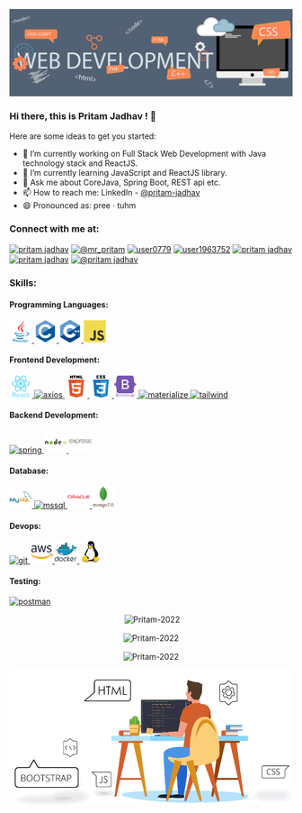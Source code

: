 ![](https://github.com/Pritam-2022/Pritam-2022/blob/main/PNC-Animated-Banners.gif)

### Hi there, this is Pritam Jadhav ! 👋

Here are some ideas to get you started:

- 🔭 I’m currently working on Full Stack Web Development with Java technology stack and ReactJS.
- 🌱 I’m currently learning JavaScript and ReactJS library.
- 💬 Ask me about CoreJava, Spring Boot, REST api etc. 
- 📫 How to reach me: LinkedIn - [@pritam-jadhav](https://www.linkedin.com/in/pritam-full-stack/)
- 😄 Pronounced as: pree · tuhm
<!--
![](https://github-readme-stats.vercel.app/api?username=Pritam-2022&&show_icons=true&title_color=ffffff&icon_color=bb2acf&text_color=daf7dc&bg_color=151515)
-->

<h3 align="left">Connect with me at:</h3>
<p align="left">

<a href="https://www.linkedin.com/in/pritam-full-stack/" target="blank"><img align="center" src="https://raw.githubusercontent.com/rahuldkjain/github-profile-readme-generator/master/src/images/icons/Social/linked-in-alt.svg" alt="pritam jadhav" height="30" width="40" /></a>
<a href="https://www.hackerrank.com/mr_pritamj" target="blank"><img align="center" src="https://raw.githubusercontent.com/rahuldkjain/github-profile-readme-generator/master/src/images/icons/Social/hackerrank.svg" alt="@mr_pritam" height="30" width="40" /></a>
<a href="https://leetcode.com/user0779G/" target="blank"><img align="center" src="https://raw.githubusercontent.com/rahuldkjain/github-profile-readme-generator/master/src/images/icons/Social/leet-code.svg" alt="user0779" height="30" width="40" /></a>
<a href="https://stackoverflow.com/users/19637520/user19637520" target="blank"><img align="center" src="https://raw.githubusercontent.com/rahuldkjain/github-profile-readme-generator/master/src/images/icons/Social/stack-overflow.svg" alt="user1963752" height="30" width="40" /></a>
<a href="https://fb.com/" target="blank"><img align="center" src="https://raw.githubusercontent.com/rahuldkjain/github-profile-readme-generator/master/src/images/icons/Social/facebook.svg" alt="pritam jadhav" height="30" width="40" /></a>
<a href="https://instagram.com/" target="blank"><img align="center" src="https://raw.githubusercontent.com/rahuldkjain/github-profile-readme-generator/master/src/images/icons/Social/instagram.svg" alt="pritam jadhav" height="30" width="40" /></a>
<a href="https://medium.com/" target="blank"><img align="center" src="https://raw.githubusercontent.com/rahuldkjain/github-profile-readme-generator/master/src/images/icons/Social/medium.svg" alt="@pritam jadhav" height="30" width="40" /></a>

</p>

<h3 align="left">Skills:</h3>
<p align="left"> 

<h4 align="left">Programming Languages:</h3>
  <a href="https://www.java.com" target="_blank" rel="noreferrer"> 
    <img src="https://raw.githubusercontent.com/devicons/devicon/master/icons/java/java-original.svg" alt="java" width="40" height="40"/> 
  </a>
  <a href="https://www.cprogramming.com/" target="_blank" rel="noreferrer"> 
    <img src="https://raw.githubusercontent.com/devicons/devicon/master/icons/c/c-original.svg" alt="c" width="40" height="40"/> 
  </a> 
  <a href="https://www.w3schools.com/cpp/" target="_blank" rel="noreferrer"> 
    <img src="https://raw.githubusercontent.com/devicons/devicon/master/icons/cplusplus/cplusplus-original.svg" alt="cplusplus" width="40" height="40"/> 
  </a>
  <a href="https://developer.mozilla.org/en-US/docs/Web/JavaScript" target="_blank" rel="noreferrer"> 
    <img src="https://raw.githubusercontent.com/devicons/devicon/master/icons/javascript/javascript-original.svg" alt="javascript" width="40" height="40"/> 
  </a>
  

<h4 align="left">Frontend Development:</h3> 
  <a href="https://reactjs.org/" target="_blank" rel="noreferrer"> 
    <img src="https://raw.githubusercontent.com/devicons/devicon/master/icons/react/react-original-wordmark.svg" alt="react" width="40" height="40"/> 
  </a> 
<!--
  <a href="https://redux.js.org" target="_blank" rel="noreferrer"> 
    <img src="https://raw.githubusercontent.com/devicons/devicon/master/icons/redux/redux-original.svg" alt="redux" width="40" height="40"/> 
  </a>
-->
  <a href="https://axios-http.com/" target="_blank" rel="noreferrer"> 
    <img src="https://user-images.githubusercontent.com/99387215/201484728-6439cabb-8cb9-4117-9f45-f716a6dd359d.png" alt="axios" width="40" height="40"/> 
  </a>

  <a href="https://www.w3.org/html/" target="_blank" rel="noreferrer"> 
    <img src="https://raw.githubusercontent.com/devicons/devicon/master/icons/html5/html5-original-wordmark.svg" alt="html5" width="40" height="40"/> 
  </a>
  <a href="https://www.w3schools.com/css/" target="_blank" rel="noreferrer"> 
    <img src="https://raw.githubusercontent.com/devicons/devicon/master/icons/css3/css3-original-wordmark.svg" alt="css3" width="40" height="40"/> 
  </a>
  <a href="https://getbootstrap.com" target="_blank" rel="noreferrer"> 
    <img src="https://raw.githubusercontent.com/devicons/devicon/master/icons/bootstrap/bootstrap-plain-wordmark.svg" alt="bootstrap" width="40" height="40"/> 
  </a>   
  <a href="https://materializecss.com/" target="_blank" rel="noreferrer"> 
    <img src="https://raw.githubusercontent.com/prplx/svg-logos/5585531d45d294869c4eaab4d7cf2e9c167710a9/svg/materialize.svg" alt="materialize" width="40" height="40"/> 
  </a>
  <a href="https://tailwindcss.com/" target="_blank" rel="noreferrer"> 
    <img src="https://www.vectorlogo.zone/logos/tailwindcss/tailwindcss-icon.svg" alt="tailwind" width="40" height="40"/> 
  </a>
  
  
<h4 align="left">Backend Development:</h3>   
  <a href="https://spring.io/" target="_blank" rel="noreferrer"> 
    <img src="https://www.vectorlogo.zone/logos/springio/springio-icon.svg" alt="spring" width="40" height="40"/> 
  </a> 
  <a href="https://nodejs.org" target="_blank" rel="noreferrer"> 
    <img src="https://raw.githubusercontent.com/devicons/devicon/master/icons/nodejs/nodejs-original-wordmark.svg" alt="nodejs" width="40" height="40"/> 
  </a>
  <a href="https://expressjs.com" target="_blank" rel="noreferrer"> 
    <img src="https://raw.githubusercontent.com/devicons/devicon/master/icons/express/express-original-wordmark.svg" alt="express" width="40" height="40"/> 
  </a>
  
  
<h4 align="left">Database:</h3>
  <a href="https://www.mysql.com/" target="_blank" rel="noreferrer"> 
    <img src="https://raw.githubusercontent.com/devicons/devicon/master/icons/mysql/mysql-original-wordmark.svg" alt="mysql" width="40" height="40"/> 
  </a> 
  <a href="https://www.microsoft.com/en-us/sql-server" target="_blank" rel="noreferrer"> 
    <img src="https://www.svgrepo.com/show/303229/microsoft-sql-server-logo.svg" alt="mssql" width="40" height="40"/> 
  </a> 
  <a href="https://www.oracle.com/" target="_blank" rel="noreferrer"> 
    <img src="https://raw.githubusercontent.com/devicons/devicon/master/icons/oracle/oracle-original.svg" alt="oracle" width="40" height="40"/> 
  </a>
  <a href="https://www.mongodb.com/" target="_blank" rel="noreferrer"> 
    <img src="https://raw.githubusercontent.com/devicons/devicon/master/icons/mongodb/mongodb-original-wordmark.svg" alt="mongodb" width="40" height="40"/> 
  </a>


<h4 align="left">Devops:</h3>
  <a href="https://git-scm.com/" target="_blank" rel="noreferrer"> 
    <img src="https://www.vectorlogo.zone/logos/git-scm/git-scm-icon.svg" alt="git" width="40" height="40"/> 
  </a> 
  <a href="https://aws.amazon.com" target="_blank" rel="noreferrer"> 
    <img src="https://raw.githubusercontent.com/devicons/devicon/master/icons/amazonwebservices/amazonwebservices-original-wordmark.svg" alt="aws" width="40" height="40"/> 
  </a> 
  <a href="https://www.docker.com/" target="_blank" rel="noreferrer"> 
    <img src="https://raw.githubusercontent.com/devicons/devicon/master/icons/docker/docker-original-wordmark.svg" alt="docker" width="40" height="40"/> 
  </a>
<!--
  <a href="https://www.jenkins.io" target="_blank" rel="noreferrer"> 
    <img src="https://www.vectorlogo.zone/logos/jenkins/jenkins-icon.svg" alt="jenkins" width="40" height="40"/> 
  </a> 
  <a href="https://kubernetes.io" target="_blank" rel="noreferrer"> 
    <img src="https://www.vectorlogo.zone/logos/kubernetes/kubernetes-icon.svg" alt="kubernetes" width="40" height="40"/> 
  </a>
-->
  <a href="https://www.linux.org/" target="_blank" rel="noreferrer"> 
    <img src="https://raw.githubusercontent.com/devicons/devicon/master/icons/linux/linux-original.svg" alt="linux" width="40" height="40"/> 
  </a> 
   

<h4 align="left">Testing:</h3>
  <a href="https://postman.com" target="_blank" rel="noreferrer"> 
    <img src="https://www.vectorlogo.zone/logos/getpostman/getpostman-icon.svg" alt="postman" width="40" height="40"/> 
  </a> 
<!--
  <a href="https://www.selenium.dev" target="_blank" rel="noreferrer"> 
    <img src="https://raw.githubusercontent.com/detain/svg-logos/780f25886640cef088af994181646db2f6b1a3f8/svg/selenium-logo.svg" alt="selenium" width="40" height="40"/> 
  </a> 
--> 

</p>

<!--
<p align="center"><img align="center" src="https://github-readme-stats.vercel.app/api/top-langs?username=pritam-2022&show_icons=true&locale=en&layout=compact" alt="pritam-2022" /></p>

<p align="center">&nbsp;<img align="center" src="https://github-readme-stats.vercel.app/api?username=pritam-2022&show_icons=true&locale=en" alt="pritam-2022" /></p>

<p align="center"><img align="center" src="https://github-readme-streak-stats.herokuapp.com/?user=pritam-2022&" alt="pritam-2022" /></p>


[![Pritam's GitHub activity graph](https://activity-graph.herokuapp.com/graph?username=Pritam-2022&&theme=xcode)](https://github.com/Pritam-2022)
--> 


<p align="center">
  &nbsp;<img align="center" src="https://github-readme-stats.vercel.app/api?username=Pritam-2022&show_icons=true&locale=en&theme=tokyonight" alt="Pritam-2022" />
</p>

<p align="center">
  <img align="center" src="https://github-readme-streak-stats.herokuapp.com/?user=Pritam-2022&&theme=tokyonight" alt="Pritam-2022" />
</p>

<p align="center">
  <img align="center" src="https://github-readme-stats.vercel.app/api/top-langs?username=Pritam-2022&show_icons=true&locale=en&layout=compact&theme=tokyonight" alt="Pritam-2022" />
</p>


![](https://github.com/Pritam-2022/Pritam-2022/blob/main/2c778e_89d09c380b7b4a09bcdbcb329c4734b3_mv2.gif)
